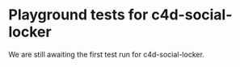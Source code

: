 # Playground tests for c4d-social-locker
We are still awaiting the first test run for c4d-social-locker.
